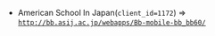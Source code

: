  - American School In Japan(`client_id=1172`) => [`http://bb.asij.ac.jp/webapps/Bb-mobile-bb_bb60/`](http://bb.asij.ac.jp/webapps/Bb-mobile-bb_bb60/)
